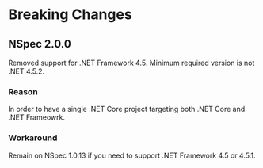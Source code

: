 # Breaking Changes

## NSpec 2.0.0

Removed support for .NET Framework 4.5. Minimum required version is not .NET 4.5.2.

### Reason

In order to have a single .NET Core project targeting both .NET Core and .NET Frameowrk.

### Workaround

Remain on NSpec 1.0.13 if you need to support .NET Framework 4.5 or 4.5.1.
